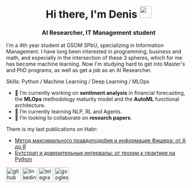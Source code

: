 <h1 align="center">Hi there, I'm Denis
<img src="https://github.com/blackcater/blackcater/raw/main/images/Hi.gif" height="32"/></h1>
<h3 align="center">AI Researcher, IT Management student</h3>

I'm a 4th year student at GSOM SPbU, specializing in Information Management. I have long been interested in programming, business and math, and especially in the intersection of these 3 spheres, which for me has become machine learning. Now I'm studying hard to get into Master's and PhD programs, as well as get a job as an AI Researcher.

Skills: Python / Machine Learning / Deep Learning / MLOps

- 🔭 I’m currently working on **sentiment analysis** in financial forecasting, the **MLOps** methodology maturity model and the **AutoML** functional architecture.
- 🌱 I’m currently learning NLP, RL and Agents.
- 👯 I’m looking to collaborate on **research papers**.

There is my last publications on Habr:
<!-- BLOG-POST-LIST:START -->
- [Метод максимального правдоподобия и информация Фишера: от А до Я](https://habr.com/ru/articles/830326/?utm_campaign=830326&utm_source=habrahabr&utm_medium=rss)
- [Бутстрап и доверительные интервалы: от теории к практике на Python](https://habr.com/ru/articles/829336/?utm_campaign=829336&utm_source=habrahabr&utm_medium=rss)
<!-- BLOG-POST-LIST:END -->



[<img src='https://cdn.jsdelivr.net/npm/simple-icons@3.0.1/icons/github.svg' alt='github' height='40'>](https://github.com/denisalpino)  [<img src='https://cdn.jsdelivr.net/npm/simple-icons@3.0.1/icons/linkedin.svg' alt='linkedin' height='40'>](https://www.linkedin.com/in/http://linkedin.com/in/denis-tomin-a92454254/)  [<img src='https://cdn.jsdelivr.net/npm/simple-icons@3.0.1/icons/telegram.svg' alt='telegram' height='40'>](https://t.me/denisalpino)  [<img src='https://cdn.jsdelivr.net/npm/simple-icons@3.0.1/icons/googlescholar.svg' alt='googlescholar' height='40'>](https://habr.com/ru/users/denisalpino/)
